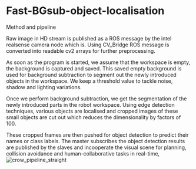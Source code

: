# Fast-BGsub-object-localisation

Method and pipeline

Raw image in HD stream is published as a ROS message by the intel realsense camera node which is. Using CV_Bridge ROS message is converted into readable cv2 arrays for further preprocessing.

As soon as the program is started, we assume that the workspace is empty, the background is captured and saved. This saved empty background is used for background subtraction to segment out the newly introduced objects in the workspace. We keep a threshold value to tackle noise, shadow and lighting variations. 

Once we perform background subtraction, we get the segmentation of the newly introduced parts in the robot workspace. Using edge detection techniques, various objects are localised and cropped images of these small objects are cut out which reduces the dimensionality by factors of 100. 

These cropped frames are then pushed for object detection to predict their names or class labels. The master subscribes the object detection results are published by the slaves and incooperate the visual scene for planning, collision avoidance and human-collaborative tasks in real-time,
![crow_pipeline_straight](https://user-images.githubusercontent.com/44549945/145674812-503e26cd-9588-4374-a826-7e3a06beda69.png)

